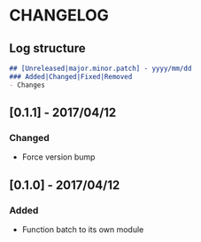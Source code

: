 # CHANGELOG

## Log structure

```md
## [Unreleased|major.minor.patch] - yyyy/mm/dd
### Added|Changed|Fixed|Removed
- Changes
```

## [0.1.1] - 2017/04/12

### Changed

- Force version bump

## [0.1.0] - 2017/04/12

### Added

- Function batch to its own module
